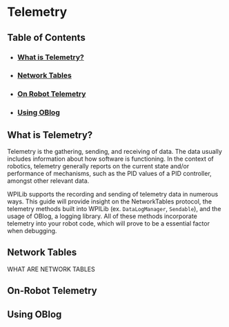 # Telemetry

## Table of Contents
- ### [What is Telemetry?](#what-is-telemetry)
- ### [Network Tables](#network-tables)
- ### [On Robot Telemetry](#on-robot-telemetry)
- ### [Using OBlog](#using-oblog)

## What is Telemetry?
Telemetry is the gathering, sending, and receiving of data. The data usually includes information about how software is functioning. In the context of robotics, telemetry generally reports on the current state and/or performance of mechanisms, such as the PID values of a PID controller, amongst other relevant data.

WPILib supports the recording and sending of telemetry data in numerous ways. This guide will provide insight on the NetworkTables protocol, the telemetry methods built into WPILib (ex. `DataLogManager`, `Sendable`), and the usage of OBlog, a logging library. All of these methods incorporate telemetry into your robot code, which will prove to be a essential factor when debugging.

## Network Tables
WHAT ARE NETWORK TABLES 

## On-Robot Telemetry

## Using OBlog